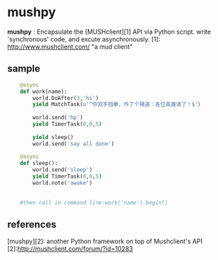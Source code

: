 mushpy
======
**mushpy** : Encapsulate the [MUSHclient][1] API via Python script. write 'synchronous' code, and excute asynchronously. 
[1]: http://www.mushclient.com/ "a mud client"

## sample

```Python
	@async
	def work(name):
		world.DoAfter(3,'hi')
		yield MatchTask(u'^你双手抱拳，作了个揖道：各位英雄请了！$'）
	
		world.send('hp')
		yield TimerTask(0,0,5)
		
		yield sleep()
		world.send('say all done')
	
	@async
	def sleep():
		world.send('sleep')
		yield TimerTask(0,0,5)
		world.note('awake')
	
	
	#then call in command line:work('name').begin()
```

## references
[mushpy][2]: another Python framework on top of Mushclient's API
[2]:http://mushclient.com/forum/?id=10283

